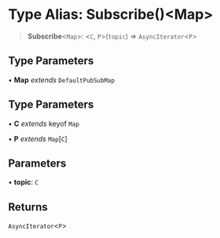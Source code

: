 # Type Alias: Subscribe()\<Map\>

> **Subscribe**\<`Map`\>: \<`C`, `P`\>(`topic`) => `AsyncIterator`\<`P`\>

## Type Parameters

• **Map** *extends* `DefaultPubSubMap`

## Type Parameters

• **C** *extends* keyof `Map`

• **P** *extends* `Map`\[`C`\]

## Parameters

• **topic**: `C`

## Returns

`AsyncIterator`\<`P`\>
